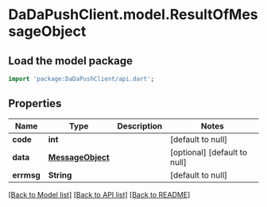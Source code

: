 # DaDaPushClient.model.ResultOfMessageObject

## Load the model package
```dart
import 'package:DaDaPushClient/api.dart';
```

## Properties
Name | Type | Description | Notes
------------ | ------------- | ------------- | -------------
**code** | **int** |  | [default to null]
**data** | [**MessageObject**](MessageObject.md) |  | [optional] [default to null]
**errmsg** | **String** |  | [default to null]

[[Back to Model list]](../README.md#documentation-for-models) [[Back to API list]](../README.md#documentation-for-api-endpoints) [[Back to README]](../README.md)


